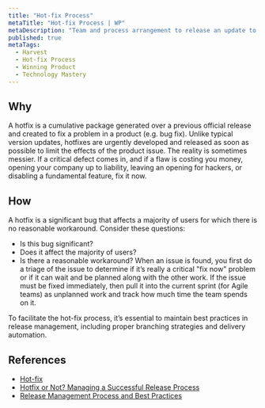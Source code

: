 ```yaml
---
title: "Hot-fix Process"
metaTitle: "Hot-fix Process | WP"
metaDescription: "Team and process arrangement to release an update to fix a critical or major error while maintaining SLA obligations in production."
published: true
metaTags:
  - Harvest
  - Hot-fix Process
  - Winning Product
  - Technology Mastery
---
```


## Why

A hotfix is a cumulative package generated over a previous official release and created to fix a problem in a product (e.g. bug fix). Unlike typical version updates, hotfixes are urgently developed and released as soon as possible to limit the effects of the product issue. The reality is sometimes messier. If a critical defect comes in, and if a flaw is costing you money, opening your company up to liability, leaving an opening for hackers, or disabling a fundamental feature, fix it now.

## How

A hotfix is a significant bug that affects a majority of users for which there is no reasonable workaround. Consider these questions:


- Is this bug significant?
- Does it affect the majority of users?
- Is there a reasonable workaround? When an issue is found, you first do a triage of the issue to determine if it’s really a critical "fix now" problem or if it can wait and be planned along with the other work. If the issue must be fixed immediately, then pull it into the current sprint (for Agile teams) as unplanned work and track how much time the team spends on it.

To facilitate the hot-fix process, it’s essential to maintain best practices in release management, including proper branching strategies and delivery automation.

## References

- [Hot-fix](https://en.wikipedia.org/wiki/Hotfix)
- [Hotfix or Not? Managing a Successful Release Process](https://www.viget.com/articles/successful-release-management-and-how-to-communicate-about-it/)
- [Release Management Process and Best Practices](https://www.plutora.com/blog/release-management-best-practices)
